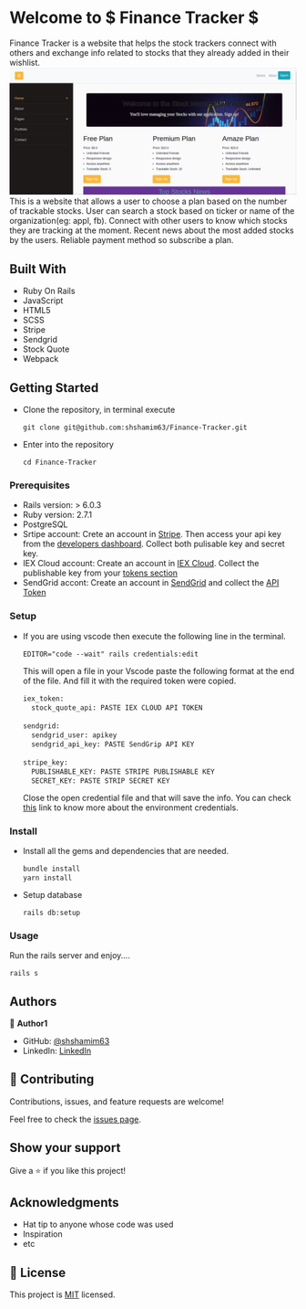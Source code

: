 # Welcome to $ Finance Tracker $

Finance Tracker is a website that helps the stock trackers connect with others and exchange info related to stocks that they already added in their wishlist.
![Stock](./app/assets/images/finance.png)
This is a website that allows a user to choose a plan based on the number of trackable stocks. User can search a stock based on ticker or name of the organization(eg: appl, fb). Connect with other users to know which stocks they are tracking at the moment. Recent news about the most added stocks by the users. Reliable payment method so subscribe a plan.
## Built With

- Ruby On Rails
- JavaScript
- HTML5
- SCSS
- Stripe
- Sendgrid
- Stock Quote
- Webpack

## Getting Started

- Clone the repository, in terminal execute
  ```
  git clone git@github.com:shshamim63/Finance-Tracker.git
  ```
- Enter into the repository
  ```
  cd Finance-Tracker
  ```
### Prerequisites
- Rails version: > 6.0.3
- Ruby version: 2.7.1
- PostgreSQL
- Srtipe account: Crete an account in [Stripe](https://stripe.com/). Then access your api key from the [developers dashboard](https://dashboard.stripe.com/test/apikeys). Collect both pulisable key and secret key.
- IEX Cloud account: Create an account in [IEX Cloud](https://iexcloud.io/). Collect the publishable key from your [tokens section](https://iexcloud.io/console/tokens)
- SendGrid accont: Create an account in [SendGrid](https://sendgrid.com/) and collect the [API Token](https://app.sendgrid.com/settings/api_keys)

### Setup

- If you are using vscode then execute the following line in the terminal.
  ```
  EDITOR="code --wait" rails credentials:edit
  ```
  This will open a file in your Vscode paste the following format at the end of the file. And fill it with the required token were copied.
  ```
  iex_token:
    stock_quote_api: PASTE IEX CLOUD API TOKEN

  sendgrid:
    sendgrid_user: apikey
    sendgrid_api_key: PASTE SendGrip API KEY

  stripe_key:
    PUBLISHABLE_KEY: PASTE STRIPE PUBLISHABLE KEY
    SECRET_KEY: PASTE STRIP SECRET KEY
  ```
  Close the open credential file and that will save the info. You can check [this](https://blog.saeloun.com/2019/10/10/rails-6-adds-support-for-multi-environment-credentials.html) link to know more about the environment credentials.
### Install
- Install all the gems and dependencies that are needed.
  ```
  bundle install
  yarn install
  ```
- Setup database
  ```
  rails db:setup
  ```
### Usage
Run the rails server and enjoy....
  ```
  rails s
  ```
## Authors

👤 **Author1**

- GitHub: [@shshamim63](https://github.com/shshamim63)
- LinkedIn: [LinkedIn](https://www.linkedin.com/in/shakhawathossainshamim/)

## 🤝 Contributing

Contributions, issues, and feature requests are welcome!

Feel free to check the [issues page](issues/).

## Show your support

Give a ⭐️ if you like this project!

## Acknowledgments

- Hat tip to anyone whose code was used
- Inspiration
- etc

## 📝 License

This project is [MIT](lic.url) licensed.